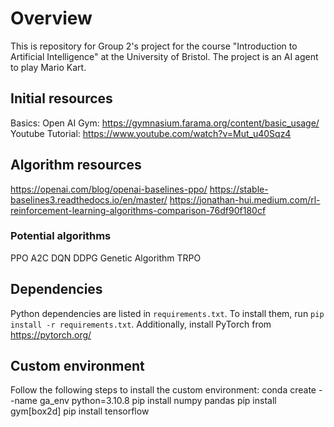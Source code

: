 # Overview
This is repository for Group 2's project for the course "Introduction to Artificial Intelligence" at the University of Bristol. The project is an AI agent to play Mario Kart.

## Initial resources
Basics: Open AI Gym: https://gymnasium.farama.org/content/basic_usage/
Youtube Tutorial: https://www.youtube.com/watch?v=Mut_u40Sqz4

## Algorithm resources
https://openai.com/blog/openai-baselines-ppo/
https://stable-baselines3.readthedocs.io/en/master/
https://jonathan-hui.medium.com/rl-reinforcement-learning-algorithms-comparison-76df90f180cf

### Potential algorithms
PPO
A2C
DQN
DDPG
Genetic Algorithm
TRPO

## Dependencies
Python dependencies are listed in `requirements.txt`. To install them, run `pip install -r requirements.txt`.
Additionally, install PyTorch from https://pytorch.org/

## Custom environment
Follow the following steps to install the custom environment:
    conda create --name ga_env python=3.10.8
    pip install numpy pandas
    pip install gym[box2d]
    pip install tensorflow
